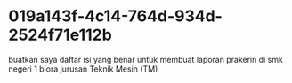 # 019a143f-4c14-764d-934d-2524f71e112b
buatkan saya daftar isi yang benar untuk membuat laporan prakerin di smk negeri 1 blora jurusan Teknik Mesin (TM)
